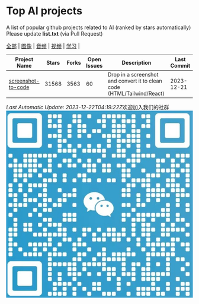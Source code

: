 # Top AI projects
A list of popular github projects related to AI (ranked by stars automatically)
Please update **list.txt** (via Pull Request)

<a href="./README.md">全部</a> |   <a href="./READMEpicture.md">图像</a> |   <a href="./READMEaudio.md">音频</a> | <a href="./READMEvideo.md">视频</a> | <a href="./READMElearn.md">学习</a> | 

| Project Name | Stars | Forks | Open Issues | Description | Last Commit |
| ------------ | ----- | ----- | ----------- | ----------- | ----------- |
| [screenshot-to-code](https://github.com/abi/screenshot-to-code) | 31568 | 3563 | 60 | Drop in a screenshot and convert it to clean code (HTML/Tailwind/React) | 2023-12-21 |

*Last Automatic Update: 2023-12-22T04:19:22Z*欢迎加入我们的社群 ![](https://raw.githubusercontent.com/mouuii/picture/master/weichat.jpg) 